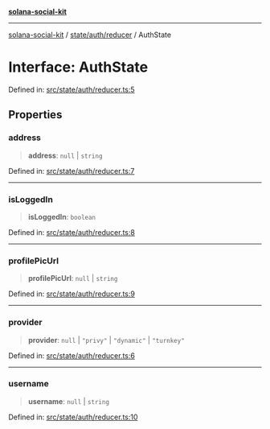 [**solana-social-kit**](../../../../README.md)

***

[solana-social-kit](../../../../README.md) / [state/auth/reducer](../README.md) / AuthState

# Interface: AuthState

Defined in: [src/state/auth/reducer.ts:5](https://github.com/SendArcade/solana-social-starter/blob/03568260ca96ed63f77049843c721de1cb011893/src/state/auth/reducer.ts#L5)

## Properties

### address

> **address**: `null` \| `string`

Defined in: [src/state/auth/reducer.ts:7](https://github.com/SendArcade/solana-social-starter/blob/03568260ca96ed63f77049843c721de1cb011893/src/state/auth/reducer.ts#L7)

***

### isLoggedIn

> **isLoggedIn**: `boolean`

Defined in: [src/state/auth/reducer.ts:8](https://github.com/SendArcade/solana-social-starter/blob/03568260ca96ed63f77049843c721de1cb011893/src/state/auth/reducer.ts#L8)

***

### profilePicUrl

> **profilePicUrl**: `null` \| `string`

Defined in: [src/state/auth/reducer.ts:9](https://github.com/SendArcade/solana-social-starter/blob/03568260ca96ed63f77049843c721de1cb011893/src/state/auth/reducer.ts#L9)

***

### provider

> **provider**: `null` \| `"privy"` \| `"dynamic"` \| `"turnkey"`

Defined in: [src/state/auth/reducer.ts:6](https://github.com/SendArcade/solana-social-starter/blob/03568260ca96ed63f77049843c721de1cb011893/src/state/auth/reducer.ts#L6)

***

### username

> **username**: `null` \| `string`

Defined in: [src/state/auth/reducer.ts:10](https://github.com/SendArcade/solana-social-starter/blob/03568260ca96ed63f77049843c721de1cb011893/src/state/auth/reducer.ts#L10)
